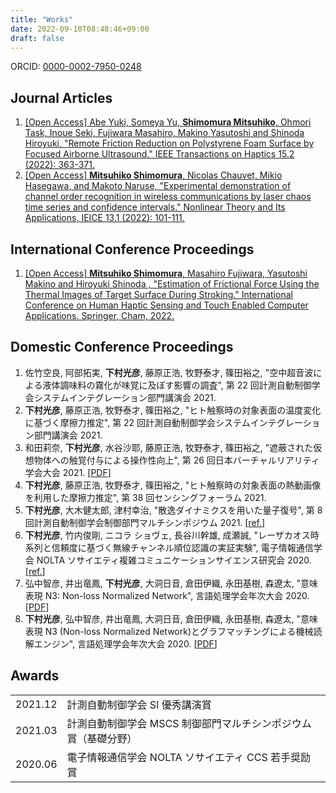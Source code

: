 ```yaml
---
title: "Works"
date: 2022-09-10T08:48:46+09:00
draft: false
---
```


ORCID: [0000-0002-7950-0248](https://orcid.org/0000-0002-7950-0248)

## Journal Articles

1. [[Open Access] Abe Yuki, Someya Yu, **Shimomura Mitsuhiko**, Ohmori Task, Inoue Seki, Fujiwara Masahiro, Makino Yasutoshi and Shinoda Hiroyuki, "Remote Friction Reduction on Polystyrene Foam Surface by Focused Airborne Ultrasound." IEEE Transactions on Haptics 15.2 (2022): 363-371.](https://doi.org/10.1109/TOH.2022.3148004)
1. [[Open Access] **Mitsuhiko Shimomura**, Nicolas Chauvet, Mikio Hasegawa, and Makoto Naruse, "Experimental demonstration of channel order recognition in wireless communications by laser chaos time series and confidence intervals." Nonlinear Theory and Its Applications, IEICE 13.1 (2022): 101-111.](https://doi.org/10.1587/nolta.13.101)

## International Conference Proceedings

1. [[Open Access] **Mitsuhiko Shimomura**, Masahiro Fujiwara, Yasutoshi Makino and Hiroyuki Shinoda , "Estimation of Frictional Force Using the Thermal Images of Target Surface During Stroking." International Conference on Human Haptic Sensing and Touch Enabled Computer Applications. Springer, Cham, 2022.](https://doi.org/10.1007/978-3-031-06249-0_27)

## Domestic Conference Proceedings

1. 佐竹空良, 阿部拓実, **下村光彦**, 藤原正浩, 牧野泰才, 篠田裕之, "空中超音波による液体調味料の霧化が味覚に及ぼす影響の調査", 第 22 回計測自動制御学会システムインテグレーション部門講演会 2021.
1. **下村光彦**, 藤原正浩, 牧野泰才, 篠田裕之, "ヒト触察時の対象表面の温度変化に基づく摩擦力推定", 第 22 回計測自動制御学会システムインテグレーション部門講演会 2021.
1. 和田莉奈, **下村光彦**, 水谷沙耶, 藤原正浩, 牧野泰才, 篠田裕之, "遮蔽された仮想物体への触覚付与による操作性向上", 第 26 回日本バーチャルリアリティ学会大会 2021. [[PDF](https://conference.vrsj.org/ac2021/program/doc/2E2-6.pdf)]
1. **下村光彦**, 藤原正浩, 牧野泰才, 篠田裕之, "ヒト触察時の対象表面の熱動画像を利用した摩擦力推定", 第 38 回センシングフォーラム 2021.
1. **下村光彦**, 大木健太郎, 津村幸治, "散逸ダイナミクスを用いた量子復号", 第 8 回計測自動制御学会制御部門マルチシンポジウム 2021. [[ref.](http://mscs2021.sice-ctrl.jp/gakkai/sice-ctrl/temporary/program.html)]
1. **下村光彦**, 竹内俊剛, ニコラ ショヴェ, 長谷川幹雄, 成瀬誠, "レーザカオス時系列と信頼度に基づく無線チャンネル順位認識の実証実験", 電子情報通信学会 NOLTA ソサイエティ複雑コミュニケーションサイエンス研究会 2020. [[ref.](https://ken.ieice.org/ken/paper/2020060581yF/)]
1. 弘中智彦, 井出竜鳳, **下村光彦**, 大洞日音, 倉田伊織, 永田基樹, 森遼太, "意味表現 N3: Non-loss Normalized Network", 言語処理学会年次大会 2020. [[PDF](https://www.anlp.jp/proceedings/annual_meeting/2020/pdf_dir/C6-1.pdf)]
1. **下村光彦**, 弘中智彦, 井出竜鳳, 大洞日音, 倉田伊織, 永田基樹, 森遼太, "意味表現 N3 (Non-loss Normalized Network)とグラフマッチングによる機械読解エンジン", 言語処理学会年次大会 2020. [[PDF](https://www.anlp.jp/proceedings/annual_meeting/2020/pdf_dir/C6-2.pdf)]

## Awards

|         |                                                                |
| :------ | :------------------------------------------------------------- |
| 2021.12 | 計測自動制御学会 SI 優秀講演賞                                 |
| 2021.03 | 計測自動制御学会 MSCS 制御部門マルチシンポジウム賞（基礎分野） |
| 2020.06 | 電子情報通信学会 NOLTA ソサイエティ CCS 若手奨励賞             |
